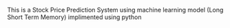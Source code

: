 This is a Stock Price Prediction System using machine learning model (Long Short Term Memory) implimented using python
